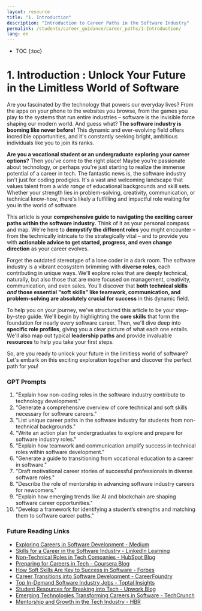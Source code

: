 ```yaml
---
layout: resource
title: "1. Introduction"
description: "Introduction to Career Paths in the Software Industry"
permalink: /students/career_guidance/career_paths/1-Introduction/
lang: en
---
```

* TOC
{:toc}

# 1. Introduction :  Unlock Your Future in the Limitless World of Software

Are you fascinated by the technology that powers our everyday lives? From the apps on your phone to the websites you browse, from the games you play to the systems that run entire industries – software is the invisible force shaping our modern world.  And guess what?  **The software industry is booming like never before!**  This dynamic and ever-evolving field offers incredible opportunities, and it's constantly seeking bright, ambitious individuals like you to join its ranks.

**Are you a vocational student or an undergraduate exploring your career options?**  Then you've come to the right place!  Maybe you're passionate about technology, or perhaps you're just starting to realize the immense potential of a career in tech.  The fantastic news is, the software industry isn't just for coding prodigies. It's a vast and welcoming landscape that values talent from a *wide range* of educational backgrounds and skill sets. Whether your strength lies in problem-solving, creativity, communication, or technical know-how, there's likely a fulfilling and impactful role waiting for you in the world of software.

This article is your **comprehensive guide to navigating the exciting career paths within the software industry.**  Think of it as your personal compass and map. We're here to **demystify the different roles** you might encounter – from the technically intricate to the strategically vital – and to provide you with **actionable advice to get started, progress, and even change direction** as your career evolves.

Forget the outdated stereotype of a lone coder in a dark room. The software industry is a vibrant ecosystem brimming with **diverse roles**, each contributing in unique ways. We'll explore roles that are deeply technical, naturally, but also those that are more focused on management, creativity, communication, and even sales.  You'll discover that **both technical skills *and* those essential "soft skills" like teamwork, communication, and problem-solving are absolutely crucial for success** in this dynamic field.

To help you on your journey, we've structured this article to be your step-by-step guide. We'll begin by highlighting the **core skills** that form the foundation for nearly every software career.  Then, we'll dive deep into **specific role profiles**, giving you a clear picture of what each one entails.  We'll also map out typical **leadership paths** and provide invaluable **resources** to help you take your first steps.

So, are you ready to unlock your future in the limitless world of software? Let's embark on this exciting exploration together and discover the perfect path for *you*!

### **GPT Prompts**

1. "Explain how non-coding roles in the software industry contribute to technology development."
2. "Generate a comprehensive overview of core technical and soft skills necessary for software careers."
3. "List unique career paths in the software industry for students from non-technical backgrounds."
4. "Write an action plan for undergraduates to explore and prepare for software industry roles."
5. "Explain how teamwork and communication amplify success in technical roles within software development."
6. "Generate a guide to transitioning from vocational education to a career in software."
7. "Draft motivational career stories of successful professionals in diverse software roles."
8. "Describe the role of mentorship in advancing software industry careers for newcomers."
9. "Explain how emerging trends like AI and blockchain are shaping software career opportunities."
10. "Develop a framework for identifying a student’s strengths and matching them to software career paths."

### **Future Reading Links**

- [Exploring Careers in Software Development - Medium](https://medium.com/)
- [Skills for a Career in the Software Industry - LinkedIn Learning](https://www.linkedin.com/learning/)
- [Non-Technical Roles in Tech Companies - HubSpot Blog](https://blog.hubspot.com/)
- [Preparing for Careers in Tech - Coursera Blog](https://blog.coursera.org/)
- [How Soft Skills Are Key to Success in Software - Forbes](https://www.forbes.com/)
- [Career Transitions into Software Development - CareerFoundry](https://careerfoundry.com/)
- [Top In-Demand Software Industry Jobs - Toptal Insights](https://www.toptal.com/)
- [Student Resources for Breaking into Tech - Upwork Blog](https://www.upwork.com/resources/)
- [Emerging Technologies Transforming Careers in Software - TechCrunch](https://techcrunch.com/)
- [Mentorship and Growth in the Tech Industry - HBR](https://hbr.org/)
